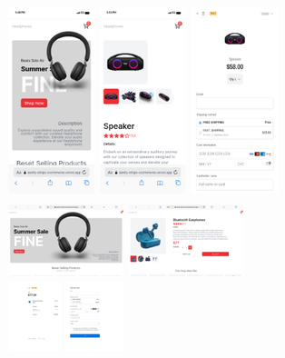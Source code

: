 <div style="display: flex; flex-wrap: wrap; gap:10px">
<img src="../public/mobile.png" alt="Proceso de Pago con Stripe" style="width: 30%">
<img src="../public/mobile-2.png" alt="Proceso de Pago con Stripe" style="width: 30%">
<img src="../public/stripe-movile.png" alt="Proceso de Pago con Stripe" style="width: 30%">
</div>

<div style="display: flex; flex-wrap: wrap; gap:10px; margin-top: 20px">
<img src="../public/preview-2.png" alt="Vista Previa del Producto 1" style="width: 40%; height: auto">
<img src="../public/preview-3.png" alt="Vista Previa del Producto 2" style="width: 40%; height: auto">
<img src="../public/stripe.png" alt="Proceso de Pago con Stripe" style="width: 40%; height: auto">
</div>
